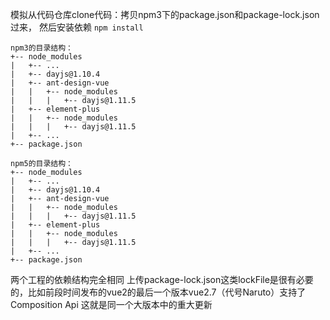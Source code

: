 模拟从代码仓库clone代码：拷贝npm3下的package.json和package-lock.json过来， 然后安装依赖
`npm install`

```
npm3的目录结构：
+-- node_modules
|   +-- ...
|   +-- dayjs@1.10.4
|   +-- ant-design-vue
|   |   +-- node_modules
|   |   |   +-- dayjs@1.11.5
|   +-- element-plus
|   |   +-- node_modules
|   |   |   +-- dayjs@1.11.5
|   +-- ...
+-- package.json
```

```
npm5的目录结构：
+-- node_modules
|   +-- ...
|   +-- dayjs@1.10.4
|   +-- ant-design-vue
|   |   +-- node_modules
|   |   |   +-- dayjs@1.11.5
|   +-- element-plus
|   |   +-- node_modules
|   |   |   +-- dayjs@1.11.5
|   +-- ...
+-- package.json
```

两个工程的依赖结构完全相同
上传package-lock.json这类lockFile是很有必要的，比如前段时间发布的vue2的最后一个版本vue2.7（代号Naruto）支持了Composition Api 这就是同一个大版本中的重大更新
